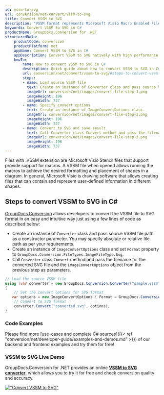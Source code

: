 ```yaml
---
id: vssm-to-svg
url: conversion/net/convert/vssm-to-svg
title: Convert VSSM to SVG
description: "VSSM format represents Microsoft Visio Macro Enabled File Format with .vssm extension. Learn how to convert VSSM to SVG file programmatically in C# language using GroupDocs.Conversion for .NET library."
keywords: Convert VSSM to SVG in C#
productName: GroupDocs.Conversion for .NET
structuredData:
    productCode: conversion
    productPlatform: net
    appName: Convert VSSM to SVG in C#
    appDescription: Convert VSSM to SVG natively with high performance using C# language and server side GroupDocs.Conversion for .NET APIs, without the use of any software like Microsoft or Open Office.
    howTo:
        name: How to convert VSSM to SVG in C# 
        description: Quick guide about how to convert VSSM to SVG in C# with high performance and accuracy.
        url: conversion/net/convert/vssm-to-svg/#steps-to-convert-vssm-to-svg-in-c
        steps:
        - name: Load source VSSM file 
          text: Create an instance of Converter class and pass source VSSM file path as a constructor parameter. You may specify absolute or relative file path as per your requirements. 
          imageUrl: conversion/net/images/convert-file-step-1.png
          imageHeight: 196
          imageWidth: 737
        - name: Specify convert options 
          text: Create an instance of ImageConvertOptions class.
          imageUrl: conversion/net/images/convert-file-step-2.png
          imageHeight: 196
          imageWidth: 737
        - name: Convert to SVG and save result 
          text: Call Converter class Convert method and pass the filename for the converted HTML file and the ImageConvertOptions object from the previous step as parameters.
          imageUrl: conversion/net/images/convert-file-step-3.png
          imageHeight: 196
          imageWidth: 737
---
```


Files with .VSSM extension are Microsoft Visio Stencil files that support provide support for macros. A VSSM file when opened allows running the macros to achieve the desired formatting and placement of shapes in a diagram. In general, Microsoft Visio is drawing software that allows creating files that can contain and represent user-defined information in different shapes.

## Steps to convert VSSM to SVG in C#

[GroupDocs.Conversion](https://products.groupdocs.com/conversion/net) allows developers to convert the VSSM file to SVG format in an easy and intuitive way just using a few lines of code as described below:

* Create an instance of `Converter` class and pass source VSSM file path as a constructor parameter. You may specify absolute or relative file path as per your requirements. 
* Create an instance of `ImageConvertOptions` class and set `Format` property to `GroupDocs.Conversion.FileTypes.ImageFileType.Svg`.
* Call `Converter` class `Convert` method and pass the filename for the converted SVG file and the `ImageConvertOptions` object from the previous step as parameters.

```csharp
// Load the source VSSM file
using (var converter = new GroupDocs.Conversion.Converter("sample.vssm"))
{
    // Set the convert options for SVG format
   var options = new ImageConvertOptions { Format = GroupDocs.Conversion.FileTypes.ImageFileType.Svg };
    // Convert to SVG format
    converter.Convert("converted.svg", options);
}
```

### Code Examples

Please find more [use-cases and complete C# sources]({{< ref "conversion/net/developer-guide/examples-and-demos.md" >}}) of our backend and frontend examples and try them for free!

### VSSM to SVG Live Demo

GroupDocs.Conversion for .NET provides an online [**VSSM to SVG converter**](https://products.groupdocs.app/conversion/vssm-to-svg), which allows you to try it for free and check conversion quality and accuracy.

[!["Convert VSSM to SVG"](conversion/net/images/convert-to-svg/convert-vssm-to-svg.png)](https://products.groupdocs.app/conversion/vssm-to-svg)
